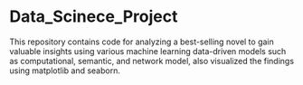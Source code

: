 # Data_Scinece_Project
This repository contains code for analyzing a best-selling novel to gain valuable insights using various machine learning data-driven models such as computational, semantic, and network model, also visualized the findings using matplotlib and seaborn.
